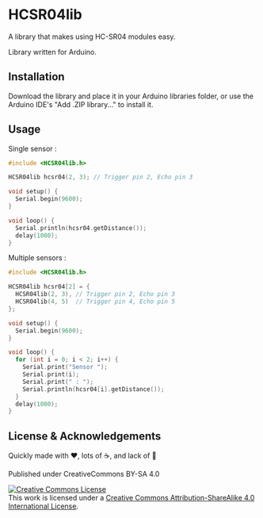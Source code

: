 # HCSR04lib

A library that makes using HC-SR04 modules easy.

Library written for Arduino.

## Installation

Download the library and place it in your Arduino libraries folder, or use the Arduino IDE's "Add .ZIP library..." to install it.

## Usage

Single sensor :

```c++
#include <HCSR04lib.h>

HCSR04lib hcsr04(2, 3); // Trigger pin 2, Echo pin 3

void setup() {
  Serial.begin(9600);
}

void loop() {
  Serial.println(hcsr04.getDistance());
  delay(1000);
}
```

Multiple sensors :

```c++
#include <HCSR04lib.h>

HCSR04lib hcsr04[2] = {
  HCSR04lib(2, 3), // Trigger pin 2, Echo pin 3
  HCSR04lib(4, 5)  // Trigger pin 4, Echo pin 5
};

void setup() {
  Serial.begin(9600);
}

void loop() {
  for (int i = 0; i < 2; i++) {
    Serial.print("Sensor ");
    Serial.print(i);
    Serial.print(" : ");
    Serial.println(hcsr04[i].getDistance());
  }
  delay(1000);
}
```

## License & Acknowledgements

Quickly made with ❤️, lots of ☕️, and lack of 🛌

Published under CreativeCommons BY-SA 4.0

[![Creative Commons License](https://i.creativecommons.org/l/by-sa/4.0/88x31.png)](http://creativecommons.org/licenses/by-sa/4.0/)  
This work is licensed under a [Creative Commons Attribution-ShareAlike 4.0 International License](https://creativecommons.org/licenses/by-sa/4.0/).
